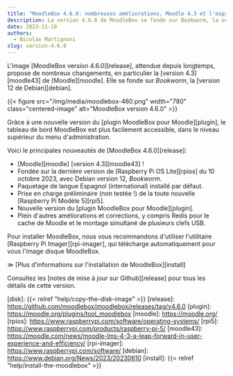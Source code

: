 ```yaml
---
title: "MoodleBox 4.6.0: nombreuses améliorations, Moodle 4.3 et l'espagnol"
description: La version 4.6.0 de MoodleBox se fonde sur Bookworm, la version 12 de la distribution Debian. Elle contient la version 4.3 de Moodle.
date: 2023-11-10
authors:
  - Nicolas Martignoni
slug: version-4.6.0
---
```

L'image [MoodleBox version 4.6.0][release], attendue depuis longtemps, propose de nombreux changements, en particulier la [version 4.3][moodle43] de [Moodle][moodle]. Elle se fonde sur _Bookworm_, la [version 12 de Debian][debian].

{{< figure src="/img/media/moodlebox-460.png" width="780" class="centered-image" alt="MoodleBox version 4.6.0" >}}

Grâce à une nouvelle version du [plugin MoodleBox pour Moodle][plugin], le tableau de bord MoodleBox est plus facilement accessible, dans le niveau supérieur du menu d'administration.

Voici le principales nouveautés de [MoodleBox 4.6.0][release]:
- [Moodle][moodle] [version 4.3][moodle43] !
- Fondée sur la dernière version de [Raspberry Pi OS Lite][rpios] du 10 octobre 2023, avec Debian version 12, _Bookworm_.
- Paquetage de langue Espagnol (international) installé par défaut.
- Prise en charge préliminaire (non testée !) de la toute nouvelle [Raspberry Pi Modèle 5][rpi5].
- Nouvelle version du [plugin MoodleBox pour Moodle][plugin].
- Plein d'autres améliorations et corrections, y compris Redis pour le cache de Moodle et le montage simultané de plusieurs clefs USB.

Pour installer MoodleBox, nous vous recommandons d'utiliser l'utilitaire [Raspberry Pi Imager][rpi-imager], qui télécharge automatiquement pour vous l'image disque MoodleBox.

&Gt; [Plus d'informations sur l'installation de MoodleBox][install]

Consultez les [notes de mise à jour sur Github][release] pour tous les détails de cette version.

[disk]: {{< relref "help/copy-the-disk-image" >}}
[release]: https://github.com/moodlebox/moodlebox/releases/tag/v4.6.0
[plugin]: https://moodle.org/plugins/tool_moodlebox
[moodle]: https://moodle.org/
[rpios]: https://www.raspberrypi.com/software/operating-systems/
[rpi5]: https://www.raspberrypi.com/products/raspberry-pi-5/
[moodle43]: https://moodle.com/news/moodle-lms-4-3-a-leap-forward-in-user-experience-and-efficiency/
[rpi-imager]: https://www.raspberrypi.com/software/
[debian]: https://www.debian.org/News/2023/20230610
[install]: {{< relref "help/install-the-moodlebox" >}}
